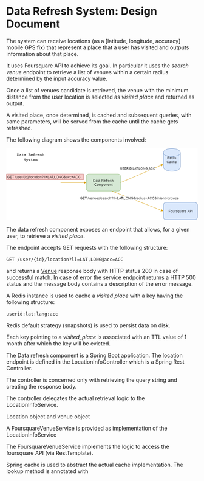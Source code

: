 # Data Refresh System: Design Document

The system can receive locations (as a [latitude, longitude, accuracy] mobile GPS fix) that
represent a place that a user has visited and outputs information about that place. 

It uses Foursquare API to achieve its goal. In particular it uses the _search venue_ endpoint to retrieve
a list of venues within a certain radius determined by the input accuracy value.

Once a list of venues candidate is retrieved, the venue with the minimum distance from the user location is selected as 
_visited place_ and returned as output.

A visited place, once determined, is cached and subsequent queries, with same parameters, will be served from
the cache until the cache gets refreshed.

The following diagram shows the components involved:

![Components](diagram.png)


The data refresh component exposes an endpoint that allows, for a given user, to retrieve a _visited place_.

The endpoint accepts GET requests with the following structure:

```
GET /user/{id}/location?ll=LAT,LONG@acc=ACC
```

and returns a [Venue](https://developer.foursquare.com/docs/responses/venue) response body with HTTP status 200
in case of successful match.
In case of error the service endpoint returns a HTTP 500 status and the message body contains a description
of the error message.

A Redis instance is used to cache a _visited place_ with a key having the following structure:
```
userid:lat:lang:acc
```
 
Redis default strategy (snapshots) is used to persist data on disk.  

Each key pointing to a _visited_place_ is associated with an TTL value of 1 month after which the key will
be evicted.


The Data refresh component is a Spring Boot application.
The location endpoint is defined in the LocationInfoController which is a Spring Rest Controller.

The controller is concerned only with retrieving the query string and creating the response body.

The controller delegates the actual retrieval logic to the LocationInfoService.

Location object and venue object

A FoursquareVenueService is provided as implementation of the LocationInfoService

The FoursquareVenueService implements the logic to access the foursquare API (via RestTemplate).

Spring cache is used to abstract the actual cache implementation. The lookup method is annotated
with 